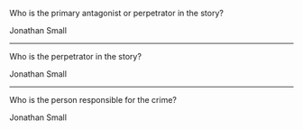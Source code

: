 Who is the primary antagonist or perpetrator in the story?

Jonathan Small

---

Who is the perpetrator in the story?

Jonathan Small

---

Who is the person responsible for the crime?

Jonathan Small
